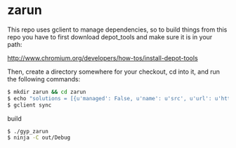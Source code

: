 zarun
===

This repo uses gclient to manage dependencies, so to build things from this
repo you have to first download depot_tools and make sure it is in your path:

http://www.chromium.org/developers/how-tos/install-depot-tools

Then, create a directory somewhere for your checkout, cd into it,
and run the following commands:

```bash
$ mkdir zarun && cd zarun
$ echo "solutions = [{u'managed': False, u'name': u'src', u'url': u'https://github.com/zalemwoo/zarun.git', u'custom_deps': {}, u'deps_file': u'DEPS', u'safesync_url': u''}]"  > .gclient
$ gclient sync
```

build
```bash
$ ./gyp_zarun
$ ninja -C out/Debug
```
